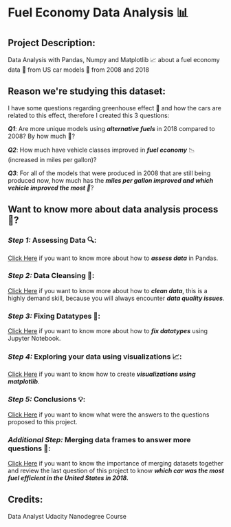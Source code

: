 # Fuel Economy Data Analysis 📊
## Project Description:
Data Analysis with Pandas, Numpy and Matplotlib 📈 about a fuel economy data 💸 from US car models 🚗 from 2008 and 2018

## Reason we're studying this dataset:
I have some questions regarding greenhouse effect 🌳 and how the cars are related to this effect, therefore I created this 3 questions:

_**Q1**_: Are more unique models using _**alternative fuels**_ in 2018 compared to 2008? By how much 🤨?

_**Q2**_: How much have vehicle classes improved in _**fuel economy**_ 📉 (increased in miles per gallon)?

_**Q3**_: For all of the models that were produced in 2008 that are still being produced now, how much has the _**miles per gallon improved and which vehicle improved the most 🚗**_?

## Want to know more about data analysis process 🤔?

### _**Step 1:**_ Assessing Data 🔍:
[Click Here](https://github.com/davidtc8/Fuel_Economy_Data_Analysis/tree/master/Assessing%20Data) if you want to know more about how to _**assess data**_ in Pandas.

### _**Step 2:**_ Data Cleansing 🧹:
[Click Here](https://github.com/davidtc8/Fuel_Economy_Data_Analysis/tree/master/Cleaning%20Columns%20Labels) if you want to know more about how to _**clean data**_, this is a highly demand skill, because you will always encounter _**data quality issues**_.

### _**Step 3:**_ Fixing Datatypes 🔨:
[Click Here](https://github.com/davidtc8/Fuel_Economy_Data_Analysis/tree/master/Fixing%20Data%20Types) if you want to know more about how to _**fix datatypes**_ using Jupyter Notebook.

### _**Step 4:**_ Exploring your data using visualizations 📈:
[Click Here](https://github.com/davidtc8/Fuel_Economy_Data_Analysis/tree/master/Exploring%20with%20visuals) if you want to know how to create _**visualizations using matplotlib**_.

### _**Step 5:**_ Conclusions 💡:
[Click Here](https://github.com/davidtc8/Fuel_Economy_Data_Analysis/tree/master/Conclussions%20and%20Visuals) if you want to know what were the answers to the questions proposed to this project.

### _**Additional Step:**_ Merging data frames to answer more questions 🔄:
[Click Here](https://github.com/davidtc8/Fuel_Economy_Data_Analysis/tree/master/Merging%20Datasets) if you want to know the importance of merging datasets together and review the last question of this project to know _**which car was the most fuel efficient in the United States in 2018.**_

## Credits:
Data Analyst Udacity Nanodegree Course
